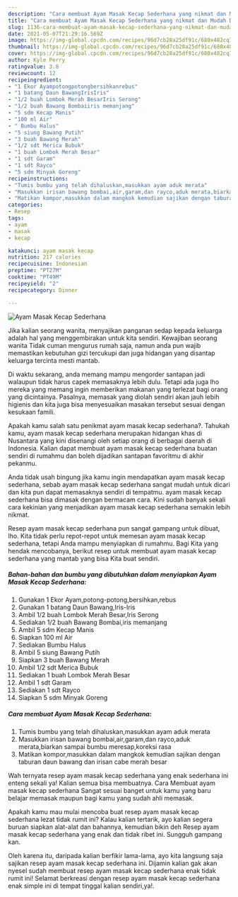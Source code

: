 ```yaml
---
description: "Cara membuat Ayam Masak Kecap Sederhana yang nikmat dan Mudah Dibuat"
title: "Cara membuat Ayam Masak Kecap Sederhana yang nikmat dan Mudah Dibuat"
slug: 1136-cara-membuat-ayam-masak-kecap-sederhana-yang-nikmat-dan-mudah-dibuat
date: 2021-05-07T21:29:16.569Z
image: https://img-global.cpcdn.com/recipes/96d7cb28a25df91c/680x482cq70/ayam-masak-kecap-sederhana-foto-resep-utama.jpg
thumbnail: https://img-global.cpcdn.com/recipes/96d7cb28a25df91c/680x482cq70/ayam-masak-kecap-sederhana-foto-resep-utama.jpg
cover: https://img-global.cpcdn.com/recipes/96d7cb28a25df91c/680x482cq70/ayam-masak-kecap-sederhana-foto-resep-utama.jpg
author: Kyle Perry
ratingvalue: 3.8
reviewcount: 12
recipeingredient:
- "1 Ekor Ayampotongpotongbersihkanrebus"
- "1 batang Daun BawangIrisIris"
- "1/2 buah Lombok Merah BesarIris Serong"
- "1/2 buah Bawang Bombaiiris memanjang"
- "5 sdm Kecap Manis"
- "100 ml Air"
- " Bumbu Halus"
- "5 siung Bawang Putih"
- "3 buah Bawang Merah"
- "1/2 sdt Merica Bubuk"
- "1 buah Lombok Merah Besar"
- "1 sdt Garam"
- "1 sdt Rayco"
- "5 sdm Minyak Goreng"
recipeinstructions:
- "Tumis bumbu yang telah dihaluskan,masukkan ayam aduk merata"
- "Masukkan irisan bawang bombai,air,garam,dan rayco,aduk merata,biarkan sampai bumbu meresap,koreksi rasa"
- "Matikan kompor,masukkan dalam mangkok kemudian sajikan dengan taburan daun bawang dan irisan cabe merah besar"
categories:
- Resep
tags:
- ayam
- masak
- kecap

katakunci: ayam masak kecap 
nutrition: 217 calories
recipecuisine: Indonesian
preptime: "PT27M"
cooktime: "PT49M"
recipeyield: "2"
recipecategory: Dinner

---
```



![Ayam Masak Kecap Sederhana](https://img-global.cpcdn.com/recipes/96d7cb28a25df91c/680x482cq70/ayam-masak-kecap-sederhana-foto-resep-utama.jpg)

Jika kalian seorang wanita, menyajikan panganan sedap kepada keluarga adalah hal yang menggembirakan untuk kita sendiri. Kewajiban seorang  wanita Tidak cuman mengurus rumah saja, namun anda pun wajib memastikan kebutuhan gizi tercukupi dan juga hidangan yang disantap keluarga tercinta mesti mantab.

Di waktu  sekarang, anda memang mampu mengorder santapan jadi walaupun tidak harus capek memasaknya lebih dulu. Tetapi ada juga lho mereka yang memang ingin memberikan makanan yang terlezat bagi orang yang dicintainya. Pasalnya, memasak yang diolah sendiri akan jauh lebih higienis dan kita juga bisa menyesuaikan masakan tersebut sesuai dengan kesukaan famili. 



Apakah kamu salah satu penikmat ayam masak kecap sederhana?. Tahukah kamu, ayam masak kecap sederhana merupakan hidangan khas di Nusantara yang kini disenangi oleh setiap orang di berbagai daerah di Indonesia. Kalian dapat membuat ayam masak kecap sederhana buatan sendiri di rumahmu dan boleh dijadikan santapan favoritmu di akhir pekanmu.

Anda tidak usah bingung jika kamu ingin mendapatkan ayam masak kecap sederhana, sebab ayam masak kecap sederhana sangat mudah untuk dicari dan kita pun dapat memasaknya sendiri di tempatmu. ayam masak kecap sederhana bisa dimasak dengan bermacam cara. Kini sudah banyak sekali cara kekinian yang menjadikan ayam masak kecap sederhana semakin lebih nikmat.

Resep ayam masak kecap sederhana pun sangat gampang untuk dibuat, lho. Kita tidak perlu repot-repot untuk memesan ayam masak kecap sederhana, tetapi Anda mampu menyiapkan di rumahmu. Bagi Kita yang hendak mencobanya, berikut resep untuk membuat ayam masak kecap sederhana yang mantab yang bisa Kita buat sendiri.

<!--inarticleads1-->

##### Bahan-bahan dan bumbu yang dibutuhkan dalam menyiapkan Ayam Masak Kecap Sederhana:

1. Gunakan 1 Ekor Ayam,potong-potong,bersihkan,rebus
1. Gunakan 1 batang Daun Bawang,Iris-Iris
1. Ambil 1/2 buah Lombok Merah Besar,Iris Serong
1. Sediakan 1/2 buah Bawang Bombai,iris memanjang
1. Ambil 5 sdm Kecap Manis
1. Siapkan 100 ml Air
1. Sediakan  Bumbu Halus
1. Ambil 5 siung Bawang Putih
1. Siapkan 3 buah Bawang Merah
1. Ambil 1/2 sdt Merica Bubuk
1. Sediakan 1 buah Lombok Merah Besar
1. Ambil 1 sdt Garam
1. Sediakan 1 sdt Rayco
1. Siapkan 5 sdm Minyak Goreng




<!--inarticleads2-->

##### Cara membuat Ayam Masak Kecap Sederhana:

1. Tumis bumbu yang telah dihaluskan,masukkan ayam aduk merata
1. Masukkan irisan bawang bombai,air,garam,dan rayco,aduk merata,biarkan sampai bumbu meresap,koreksi rasa
1. Matikan kompor,masukkan dalam mangkok kemudian sajikan dengan taburan daun bawang dan irisan cabe merah besar




Wah ternyata resep ayam masak kecap sederhana yang enak sederhana ini enteng sekali ya! Kalian semua bisa membuatnya. Cara Membuat ayam masak kecap sederhana Sangat sesuai banget untuk kamu yang baru belajar memasak maupun bagi kamu yang sudah ahli memasak.

Apakah kamu mau mulai mencoba buat resep ayam masak kecap sederhana lezat tidak rumit ini? Kalau kalian tertarik, ayo kalian segera buruan siapkan alat-alat dan bahannya, kemudian bikin deh Resep ayam masak kecap sederhana yang enak dan tidak ribet ini. Sungguh gampang kan. 

Oleh karena itu, daripada kalian berfikir lama-lama, ayo kita langsung saja sajikan resep ayam masak kecap sederhana ini. Dijamin kalian gak akan nyesel sudah membuat resep ayam masak kecap sederhana enak tidak rumit ini! Selamat berkreasi dengan resep ayam masak kecap sederhana enak simple ini di tempat tinggal kalian sendiri,ya!.

